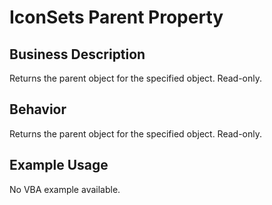 # IconSets Parent Property

## Business Description
Returns the parent object for the specified object. Read-only.

## Behavior
Returns the parent object for the specified object. Read-only.

## Example Usage
No VBA example available.